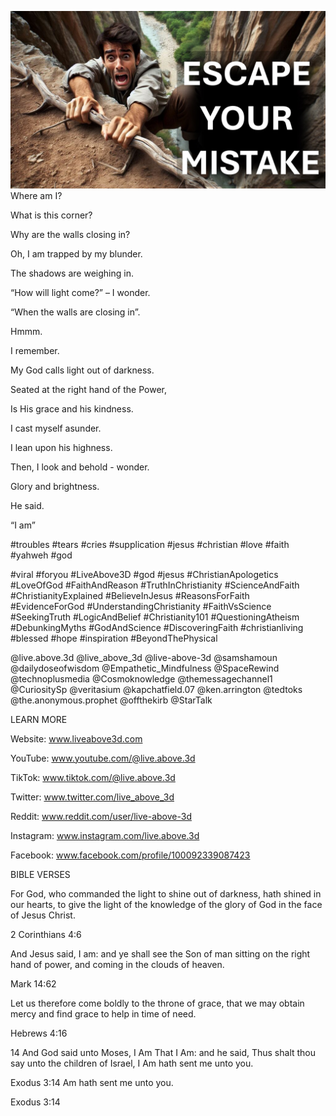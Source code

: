 ![Video cover image](../cover.jpeg "cover-photo")
Where am I? 

What is this corner?

Why are the walls closing in?

Oh, I am trapped by my blunder.

The shadows are weighing in.

“How will light come?” – I wonder.

“When the walls are closing in”.

Hmmm.

I remember.

My God calls light out of darkness.

Seated at the right hand of the Power,

Is His grace and his kindness.

I cast myself asunder.

I lean upon his highness.

Then, I look and behold - wonder.

Glory and brightness.

He said.

“I am”


#troubles #tears #cries #supplication #jesus #christian #love #faith #yahweh #god 

#viral #foryou #LiveAbove3D #god #jesus #ChristianApologetics #LoveOfGod #FaithAndReason #TruthInChristianity #ScienceAndFaith #ChristianityExplained #BelieveInJesus #ReasonsForFaith #EvidenceForGod #UnderstandingChristianity #FaithVsScience #SeekingTruth #LogicAndBelief #Christianity101 #QuestioningAtheism #DebunkingMyths #GodAndScience #DiscoveringFaith #christianliving #blessed #hope #inspiration #BeyondThePhysical

@live.above.3d @live_above_3d @live-above-3d @samshamoun @dailydoseofwisdom @Empathetic_Mindfulness @SpaceRewind @technoplusmedia @Cosmoknowledge @themessagechannel1 @CuriositySp @veritasium @kapchatfield.07 @ken.arrington @tedtoks @the.anonymous.prophet @offthekirb @StarTalk


LEARN MORE

Website: www.liveabove3d.com

YouTube: www.youtube.com/@live.above.3d

TikTok: www.tiktok.com/@live.above.3d

Twitter: www.twitter.com/live_above_3d

Reddit: www.reddit.com/user/live-above-3d

Instagram: www.instagram.com/live.above.3d

Facebook: www.facebook.com/profile/100092339087423


BIBLE VERSES

For God, who commanded the light to shine out of darkness, hath shined in our hearts, to give the light of the knowledge of the glory of God in the face of Jesus Christ.

2 Corinthians 4:6

And Jesus said, I am: and ye shall see the Son of man sitting on the right hand of power, and coming in the clouds of heaven.

Mark 14:62

Let us therefore come boldly to the throne of grace, that we may obtain mercy and find grace to help in time of need.

Hebrews 4:16

14 And God said unto Moses, I Am That I Am: and he said, Thus shalt thou say unto the children of Israel, I Am hath sent me unto you.

Exodus 3:14
 Am hath sent me unto you.

Exodus 3:14
